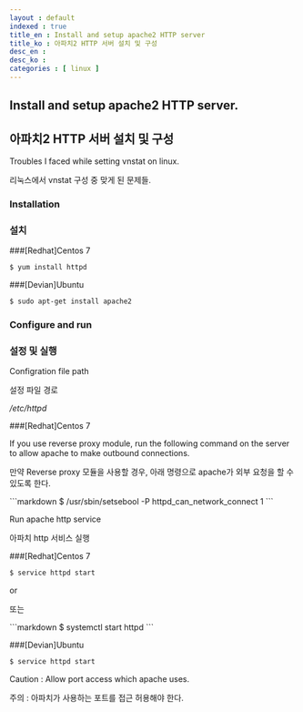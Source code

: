 ```yaml
---
layout : default
indexed : true
title_en : Install and setup apache2 HTTP server
title_ko : 아파치2 HTTP 서버 설치 및 구성
desc_en : 
desc_ko :
categories : [ linux ]
---
```


<h2 lang="en">Install and setup apache2 HTTP server.</h2>
<h2 lang="ko">아파치2 HTTP 서버 설치 및 구성</h2>

<p lang="en">Troubles I faced while setting vnstat on linux.</p>
<p lang="ko">리눅스에서 vnstat 구성 중 맞게 된 문제들.</p>

<h3 lang="en">Installation</h3>
<h3 lang="ko">설치</h3>

###[Redhat]Centos 7
```markdown
$ yum install httpd
```

###[Devian]Ubuntu

```markdown
$ sudo apt-get install apache2
```

<h3 lang="en">Configure and run</h3>
<h3 lang="ko">설정 및 실행</h3>

<p lang="en">Configration file path</p>
<p lang="ko">설정 파일 경로</p>

*/etc/httpd*


###[Redhat]Centos 7
<p lang="en">If you use reverse proxy module, run the following command on the server to allow apache to make outbound connections.</p>
<p lang="ko">만약 Reverse proxy 모듈을 사용할 경우, 아래 명령으로 apache가 외부 요청을 할 수 있도록 한다.</p>
```markdown
$ /usr/sbin/setsebool -P httpd_can_network_connect 1
```



<p lang="en">Run apache http service</p>
<p lang="ko">아파치 http 서비스 실행</p>

###[Redhat]Centos 7
```markdown
$ service httpd start
```
<p lang="en">or</p>
<p lang="ko">또는</p>
```markdown
$ systemctl start httpd
```

###[Devian]Ubuntu
```markdown
$ service httpd start
```

<p lang="en">Caution : Allow port access which apache uses.</p>
<p lang="ko">주의 : 아파치가 사용하는 포트를 접근 허용해야 한다.</p>
